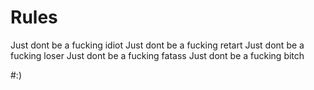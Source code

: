 # Rules
Just dont be a fucking idiot
Just dont be a fucking retart
Just dont be a fucking loser
Just dont be a fucking fatass
Just dont be a fucking bitch

#:)

